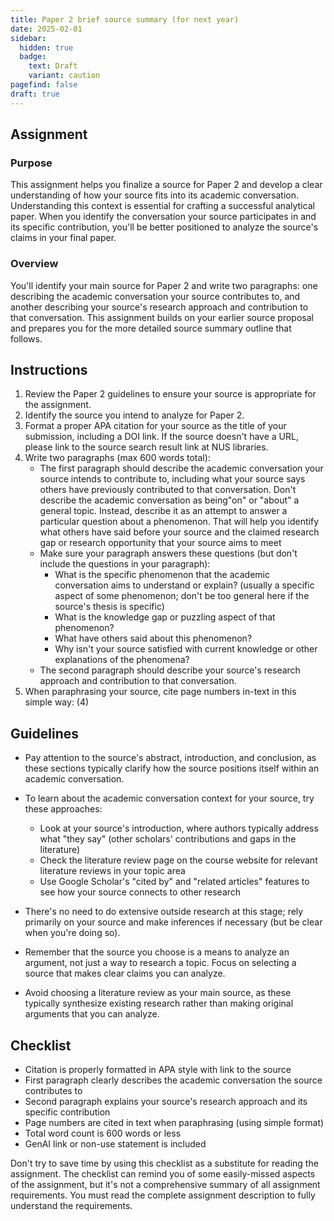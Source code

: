 ```yaml
---
title: Paper 2 brief source summary (for next year)
date: 2025-02-01
sidebar:
  hidden: true
  badge:
    text: Draft
    variant: caution
pagefind: false
draft: true
---
```


## Assignment

### Purpose

This assignment helps you finalize a source for Paper 2 and develop a clear understanding of how your source fits into its academic conversation. Understanding this context is essential for crafting a successful analytical paper. When you identify the conversation your source participates in and its specific contribution, you'll be better positioned to analyze the source's claims in your final paper.

### Overview

You'll identify your main source for Paper 2 and write two paragraphs: one describing the academic conversation your source contributes to, and another describing your source's research approach and contribution to that conversation. This assignment builds on your earlier source proposal and prepares you for the more detailed source summary outline that follows.

## Instructions

1. Review the Paper 2 guidelines to ensure your source is appropriate for the assignment.
2. Identify the source you intend to analyze for Paper 2.
3. Format a proper APA citation for your source as the title of your submission, including a DOI link. If the source doesn't have a URL, please link to the source search result link at NUS libraries.
4. Write two paragraphs (max 600 words total):
   - The first paragraph should describe the academic conversation your source intends to contribute to, including what your source says others have previously contributed to that conversation. Don't describe the academic conversation as being"on" or "about" a general topic. Instead, describe it as an attempt to answer a particular question about a phenomenon. That will help you identify what others have said before your source and the claimed research gap or research opportunity that your source aims to meet
   - Make sure your paragraph answers these questions (but don't include the questions in your paragraph):
		- What is the specific phenomenon that the academic conversation aims to understand or explain? (usually a specific aspect of some phenomenon; don't be too general here if the source's thesis is specific)
		- What is the knowledge gap or puzzling aspect of that phenomenon?
		- What have others said about this phenomenon?
		- Why isn't your source satisfied with current knowledge or other explanations of the phenomena?
   - The second paragraph should describe your source's research approach and contribution to that conversation.
5. When paraphrasing your source, cite page numbers in-text in this simple way: (4)

## Guidelines

- Pay attention to the source's abstract, introduction, and conclusion, as these sections typically clarify how the source positions itself within an academic conversation.
- To learn about the academic conversation context for your source, try these approaches:
  - Look at your source's introduction, where authors typically address what "they say" (other scholars' contributions and gaps in the literature)
  - Check the literature review page on the course website for relevant literature reviews in your topic area
  - Use Google Scholar's "cited by" and "related articles" features to see how your source connects to other research
- There's no need to do extensive outside research at this stage; rely primarily on your source and make inferences if necessary (but be clear when you're doing so).


- Remember that the source you choose is a means to analyze an argument, not just a way to research a topic. Focus on selecting a source that makes clear claims you can analyze.
- Avoid choosing a literature review as your main source, as these typically synthesize existing research rather than making original arguments that you can analyze.

## Checklist

- Citation is properly formatted in APA style with link to the source
- First paragraph clearly describes the academic conversation the source contributes to
- Second paragraph explains your source's research approach and its specific contribution
- Page numbers are cited in text when paraphrasing (using simple format)
- Total word count is 600 words or less
- GenAI link or non-use statement is included

Don't try to save time by using this checklist as a substitute for reading the assignment. The checklist can remind you of some easily-missed aspects of the assignment, but it's not a comprehensive summary of all assignment requirements. You must read the complete assignment description to fully understand the requirements.
